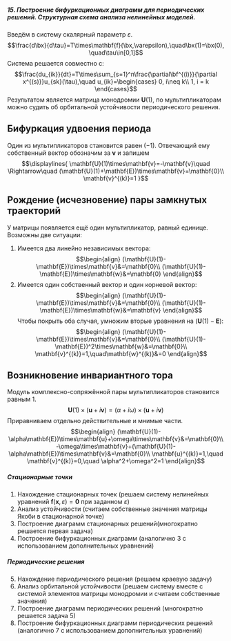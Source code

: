 ##### 15. Построение бифуркационных диаграмм для периодических решений. Структурная схема анализа нелинейных моделей.
Введём в систему скалярный параметр $\varepsilon$.
$$\frac{d\bx}{d\tau}=T\times\mathbf{f}(\bx,\varepsilon),\quad\bx(1)=\bx(0), \quad\tau\in[0,1]$$
Система решается совместно с:
$$\frac{du_{ik}}{dt}=T\times\sum_{s=1}^n\frac{\partial\bf^{(i)}}{\partial x^{(s)}}u_{sk}(\tau),\quad
u_{ik}=\begin{cases}
0, i\neq k\\
1, i = k
\end{cases}$$
Результатом является матрица монодромии $\mathbf{U}(1)$, по мультипликаторам можно судить об орбитальной устойчивости периодического решения.
## Бифуркация удвоения периода
Один из мультипликаторов становится равен $(-1)$. Отвечающий ему собственный вектор обозначим за $\mathbf{v}$ и запишем
$$\displaylines{
\mathbf{U}(1)\times\mathbf{v}=-\mathbf{v}\quad
\Rightarrow\quad
(\mathbf{U}(1)+\mathbf{E})\times\mathbf{v}=\mathbf{0}\\
\mathbf{v}^{(k)}=1
}$$
## Рождение (исчезновение) пары замкнутых траекторий
У матрицы появляется ещё один мультипликатор, равный единице. Возможны две ситуации:
1. Имеется два линейно независимых вектора:
$$\begin{align}
(\mathbf{U}(1)-\mathbf{E})\times\mathbf{v}&=\mathbf{0}\\
(\mathbf{U}(1)-\mathbf{E})\times\mathbf{w}&=\mathbf{0}
\end{align}$$
2. Имеется один собственный вектор и один корневой вектор:
$$\begin{align}
(\mathbf{U}(1)-\mathbf{E})\times\mathbf{v}&=\mathbf{0}\\
(\mathbf{U}(1)-\mathbf{E})\times\mathbf{w}&=\mathbf{v}
\end{align}$$
Чтобы покрыть оба случая, умножим вторые уравнения на $(\mathbf{U}(1)-\mathbf{E})$:
$$\begin{align}
(\mathbf{U}(1)-\mathbf{E})\times\mathbf{v}&=\mathbf{0}\\
(\mathbf{U}(1)-\mathbf{E})^2\times\mathbf{w}&=\mathbf{0}\\
\mathbf{v}^{(k)}=1,\quad\mathbf{w}^{(k)}&=0
\end{align}$$
## Возникновение инвариантного тора
Модуль комплексно-сопряжённой пары мультипликаторов становится равным 1.
$$\mathbf{U}(1)\times(\mathbf{u}+i\mathbf{v})=
(\alpha+i\omega)\times(\mathbf{u}+i\mathbf{v})$$
Приравниваем отдельно действительные и мнимые части.
$$\begin{align}
(\mathbf{U}(1)-\alpha\mathbf{E})\times\mathbf{u}+\omega\times\mathbf{v}&=\mathbf{0}\\
-\omega\times\mathbf{v}+(\mathbf{U}(1)-\alpha\mathbf{E})\times\mathbf{v}&=\mathbf{0}\\
\mathbf{u}^{(k)}=1,\quad
\mathbf{v}^{(k)}=0,\quad
\alpha^2+\omega^2=1
\end{align}$$
##### Стационарные точки
1. Нахождение стационарных точек (решаем систему нелинейных уравнений $\mathbf{f}(\mathbf{x},\varepsilon)=\mathbf{0}$ при заданном $\varepsilon$)
2. Анализ устойчивости (считаем собственные значения матрицы Якоби в стационарной точке)
3. Построение диаграмм стационарных решений(многократно решается первая задача)
4. Построение бифуркационных диаграмм (аналогично 3 с использованием дополнительных уравнений)
##### Периодические решения
5. Нахождение периодического решения (решаем краевую задачу)
6. Анализ орбитальной устойчивости (решаем систему вместе с системой элементов матрицы монодромии и считаем собственные значения)
7. Построение диаграмм периодических решений (многократно решается задача 5)
8. Построение бифуркационных диаграмм периодических решений (аналогично 7 с использованием дополнительных уравнений)